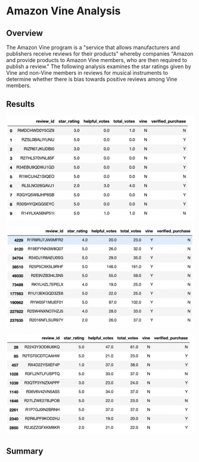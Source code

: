 # Amazon Vine Analysis

## Overview

The Amazon Vine program is a "service that allows manufacturers and publishers receive reviews for their products" whereby companies "Amazon and provide products to Amazon Vine members, who are then required to publish a review." The following analysis examines the star ratings given by Vine and non-Vine members in reviews for musical instruments to determine whether there is bias towards positive reviews among Vine members.

## Results

![](images/overview_table.png)

![](images/paid_table.png)

![](images/unpaid_table.png)

## Summary
